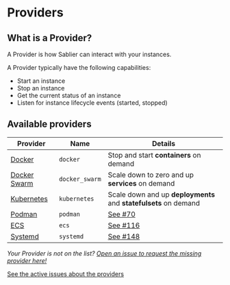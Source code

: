 # Providers

## What is a Provider?

A Provider is how Sablier can interact with your instances.

A Provider typically have the following capabilities:
- Start an instance
- Stop an instance
- Get the current status of an instance
- Listen for instance lifecycle events (started, stopped)

## Available providers

| Provider                                | Name           | Details                                                     |
| --------------------------------------- | -------------- | ----------------------------------------------------------- |
| [Docker](/providers/docker)             | `docker`       | Stop and start **containers** on demand                         |
| [Docker Swarm](/providers/docker_swarm) | `docker_swarm` | Scale down to zero and up **services** on demand                |
| [Kubernetes](/providers/kubernetes)     | `kubernetes`   | Scale down and up **deployments** and **statefulsets** on demand    |
| [Podman](/providers/podman)             | `podman`       | [See #70](https://github.com/acouvreur/sablier/issues/70)   |
| [ECS](/providers/ec2)                   | `ecs`          | [See #116](https://github.com/acouvreur/sablier/issues/116) |
| [Systemd](/providers/systemd)           | `systemd`      | [See #148](https://github.com/acouvreur/sablier/issues/148) |

*Your Provider is not on the list? [Open an issue to request the missing provider here!](https://github.com/acouvreur/sablier/issues/new?assignees=&labels=enhancement%2C+provider&projects=&template=instance-provider-request.md&title=Add+%60%5BPROVIDER%5D%60+provider)*

[See the active issues about the providers](https://github.com/acouvreur/sablier/issues?q=is%3Aopen+is%3Aissue+label%3Aprovider)